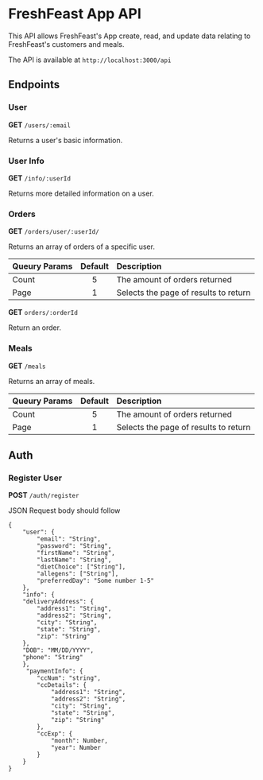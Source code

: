 # FreshFeast App API
This API allows FreshFeast's App create, read, and update data relating to FreshFeast's customers and meals.

The API is available at `http://localhost:3000/api`
## Endpoints ##

### User ###
**GET** `/users/:email`

Returns a user's basic information.

### User Info ###
**GET** `/info/:userId`

Returns more detailed information on a user.

### Orders ###
**GET** `/orders/user/:userId/`

Returns an array of orders of a specific user.

| Queury Params      | Default     | Description   |
| :---        |    :----:   |          :--- |
| Count       | 5           | The amount of orders returned  |
| Page        | 1           | Selects the page of results to return      |

**GET** `orders/:orderId`

Return an order.

### Meals ###
**GET** `/meals`

Returns an array of meals.

| Queury Params      | Default     | Description   |
| :---        |    :----:   |          :--- |
| Count       | 5           | The amount of orders returned  |
| Page        | 1           | Selects the page of results to return      |


## Auth ##

### Register User ###

**POST** `/auth/register`

JSON Request body should follow

```
{
    "user": {
        "email": "String",
        "password": "String",
        "firstName": "String",
        "lastName": "String",
        "dietChoice": ["String"],
        "allegens": ["String"],
        "preferredDay": "Some number 1-5"
    },
    "info": {
    "deliveryAddress": {
        "address1": "String",
        "address2": "String",
        "city": "String",
        "state": "String",
        "zip": "String"
    },
    "DOB": "MM/DD/YYYY",
    "phone": "String"
    },
     "paymentInfo": {
        "ccNum": "string",
        "ccDetails": {
            "address1": "String",
            "address2": "String",
            "city": "String",
            "state": "String",
            "zip": "String"
        },
        "ccExp": {
            "month": Number,
            "year": Number
        }
    }
}
```
